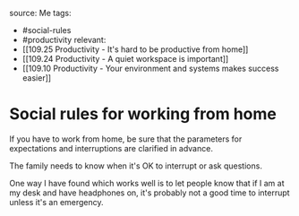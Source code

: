 source: Me
tags:
- #social-rules 
- #productivity 
relevant:
- [[109.25 Productivity - It's hard to be productive from home]]
- [[109.24 Productivity - A quiet workspace is important]]
- [[109.10 Productivity - Your environment and systems makes success easier]]

# Social rules for working from home

If you have to work from home, be sure that the parameters for expectations and interruptions are clarified in advance.

The family needs to know when it's OK to interrupt or ask questions.

One way I have found which works well is to let people know that if I am at my desk and have headphones on, it's probably not a good time to interrupt unless it's an emergency.
